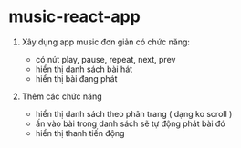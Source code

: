 # music-react-app
1. Xây dụng app music đơn giản có chức năng: 
	- có nút play, pause, repeat, next, prev
	- hiển thị danh sách bài hát
	- hiển thị bài đang phát

2. Thêm các chức năng
	- hiển thị danh sách theo phân trang ( dạng ko scroll )
	- ấn vào bài trong danh sách sẽ tự động phát bài đó
	- hiển thị thanh tiến động
